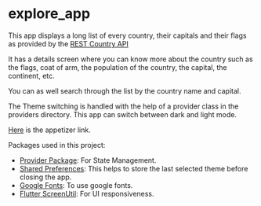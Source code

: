 # explore_app

This app displays a long list of every country, their capitals and their flags as provided by the [REST Country API](https://restcountries.com/#api-endpoints-v3-all)

It has a details screen where you can know more about the country such as the flags, coat of arm, the population of the country, the capital, the continent, etc.

You can as well search through the list by the country name and capital.

The Theme switching is handled with the help of a provider class in the providers directory.
This app can switch between dark and light mode.

[Here](https://appetize.io/app/oprc4atf5wsew2ddsh66dq7vhq) is the appetizer link.

Packages used in this project:

- [Provider Package](https://pub.dev/packages/provider): For State Management.
- [Shared Preferences](https://pub.dev/packages/shared_preferences): This helps to store the last selected theme before closing the app.
- [Google Fonts](https://pub.dev/packages/google_fonts): To use google fonts.
- [Flutter ScreenUtil](https://pub.dev/packages/flutter_screenutil): For UI responsiveness.
